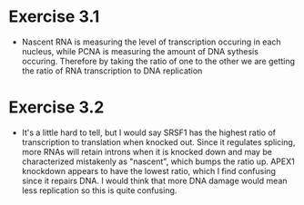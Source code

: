 # Exercise 3.1
- Nascent RNA is measuring the level of transcription occuring in each nucleus, while PCNA is measuring the amount of DNA sythesis occuring. Therefore by taking the ratio of one to the other we are getting the ratio of RNA transcription to DNA replication

# Exercise 3.2
- It's a little hard to tell, but I would say SRSF1 has the highest ratio of transcription to translation when knocked out. Since it regulates splicing, more RNAs will retain introns when it is knocked down and may be characterized mistakenly as "nascent", which bumps the ratio up. APEX1 knockdown appears to have the lowest ratio, which I find confusing since it repairs DNA. I would think that more DNA damage would mean less replication so this is quite confusing.